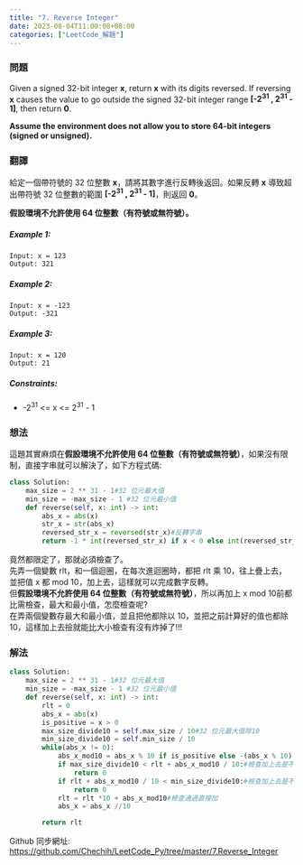 ```yaml
---
title: "7. Reverse Integer"
date: 2023-08-04T11:00:08+08:00
categories: ["LeetCode_解題"]
---
```

### 問題
Given a signed 32-bit integer **x**, return **x** with its digits reversed. If reversing **x** causes the value to go outside the signed 32-bit integer range **[-2<sup>31</sup> , 2<sup>31</sup>  - 1]**, then return **0**.

**Assume the environment does not allow you to store 64-bit integers (signed or unsigned).**
 ### 翻譯
給定一個帶符號的 32 位整數 **x**，請將其數字進行反轉後返回。如果反轉 **x** 導致超出帶符號 32 位整數的範圍 **[-2<sup>31</sup> , 2<sup>31</sup>  - 1]**，則返回 **0**。

**假設環境不允許使用 64 位整數（有符號或無符號）。**

##### Example 1:
    Input: x = 123
    Output: 321
##### Example 2:
    Input: x = -123
    Output: -321
##### Example 3:
    Input: x = 120
    Output: 21
##### Constraints:
- -2<sup>31</sup> <= x <= 2<sup>31</sup> - 1

### 想法
這題其實麻煩在**假設環境不允許使用 64 位整數（有符號或無符號）**，如果沒有限制，直接字串就可以解決了，如下方程式碼:
```python
class Solution:
    max_size = 2 ** 31 - 1#32 位元最大值
    min_size = -max_size - 1 #32 位元最小值
    def reverse(self, x: int) -> int:
        abs_x = abs(x)
        str_x = str(abs_x)
        reversed_str_x = reversed(str_x)#反轉字串
        return -1 * int(reversed_str_x) if x < 0 else int(reversed_str_x)#簡查正負
```
竟然都限定了，那就必須檢查了。  
先弄一個變數 rlt，和一個迴圈，在每次進迴圈時，都把 rlt 乘 10，往上疊上去，並把值 x 都 mod 10，加上去，這樣就可以完成數字反轉。  
但**假設環境不允許使用 64 位整數（有符號或無符號）**，所以再加上 x mod 10前都比需檢查，最大和最小值，怎麼檢查呢?  
在弄兩個變數存最大和最小值，並且把他都除以 10，並把之前計算好的值也都除 10，這樣加上去撿就能比大小檢查有沒有炸掉了!!!

### 解法
```python
class Solution:
    max_size = 2 ** 31 - 1#32 位元最大值
    min_size = -max_size - 1 #32 位元最小值
    def reverse(self, x: int) -> int:
        rlt = 0
        abs_x = abs(x)
        is_positive = x > 0
        max_size_divide10 = self.max_size / 10#32 位元最大值除10
        min_size_divide10 = self.min_size / 10
        while(abs_x != 0):
            abs_x_mod10 = abs_x % 10 if is_positive else -(abs_x % 10)
            if max_size_divide10 < rlt + abs_x_mod10 / 10:#檢查加上去是不是比最大值大
                return 0
            if rlt + abs_x_mod10 / 10 < min_size_divide10:#檢查加上去是不是比最小值小
                return 0
            rlt = rlt *10 + abs_x_mod10#檢查通過直接加
            abs_x = abs_x //10

        return rlt
```

Github 同步網址:  
https://github.com/Chechih/LeetCode_Py/tree/master/7.Reverse_Integer